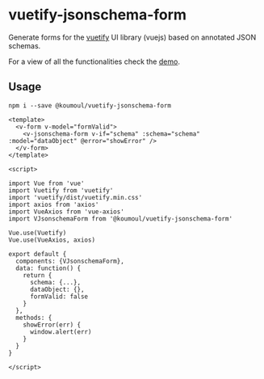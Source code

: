 # vuetify-jsonschema-form

Generate forms for the [vuetify](https://vuetifyjs.com/en/) UI library (vuejs) based on annotated JSON schemas.

For a view of all the functionalities check the [demo](https://koumoul-dev.github.io/vuetify-jsonschema-form/latest/).

## Usage

    npm i --save @koumoul/vuetify-jsonschema-form

```
<template>
  <v-form v-model="formValid">
    <v-jsonschema-form v-if="schema" :schema="schema" :model="dataObject" @error="showError" />
  </v-form>
</template>

<script>

import Vue from 'vue'
import Vuetify from 'vuetify'
import 'vuetify/dist/vuetify.min.css'
import axios from 'axios'
import VueAxios from 'vue-axios'
import VJsonschemaForm from '@koumoul/vuetify-jsonschema-form'

Vue.use(Vuetify)
Vue.use(VueAxios, axios)

export default {
  components: {VJsonschemaForm},
  data: function() {
    return {
      schema: {...},
      dataObject: {},
      formValid: false
    }
  },
  methods: {
    showError(err) {
      window.alert(err)
    }
  }
}

</script>
```
